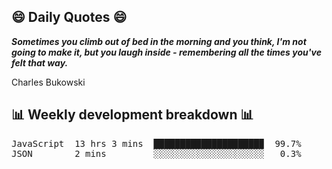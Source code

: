 ## 😄 Daily Quotes 😄

_**Sometimes you climb out of bed in the morning and you think, I'm not going to make it, but you laugh inside - remembering all the times you've felt that way.**_

Charles Bukowski



## 📊 Weekly development breakdown 📊

<pre>JavaScript  13 hrs 3 mins  ████████████████████▉  99.7%
JSON        2 mins         ░░░░░░░░░░░░░░░░░░░░░   0.3%</pre>